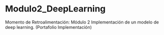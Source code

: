 # Modulo2_DeepLearning
Momento de Retroalimentación: Módulo 2 Implementación de un modelo de deep learning. (Portafolio Implementación)
